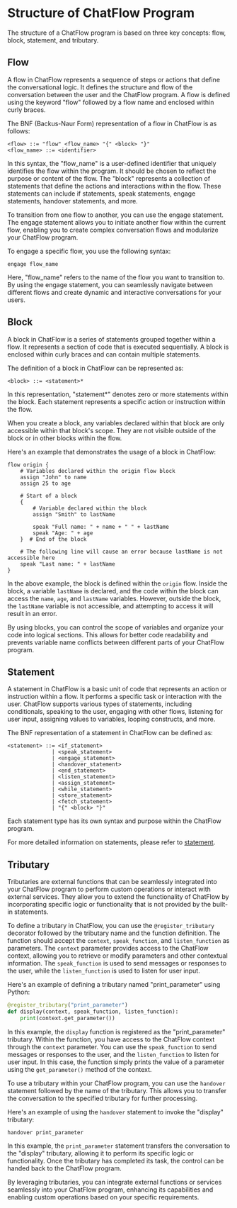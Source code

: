 # Structure of ChatFlow Program

The structure of a ChatFlow program is based on three key concepts: flow, block, statement, and tributary.

## Flow

A flow in ChatFlow represents a sequence of steps or actions that define the conversational logic. It defines the structure and flow of the conversation between the user and the ChatFlow program. A flow is defined using the keyword "flow" followed by a flow name and enclosed within curly braces.

The BNF (Backus-Naur Form) representation of a flow in ChatFlow is as follows:

```
<flow> ::= "flow" <flow_name> "{" <block> "}"
<flow_name> ::= <identifier>
```

In this syntax, the "flow_name" is a user-defined identifier that uniquely identifies the flow within the program. It should be chosen to reflect the purpose or content of the flow. The "block" represents a collection of statements that define the actions and interactions within the flow. These statements can include if statements, speak statements, engage statements, handover statements, and more.

To transition from one flow to another, you can use the engage statement. The engage statement allows you to initiate another flow within the current flow, enabling you to create complex conversation flows and modularize your ChatFlow program. 

To engage a specific flow, you use the following syntax:

```
engage flow_name
```

Here, "flow_name" refers to the name of the flow you want to transition to. By using the engage statement, you can seamlessly navigate between different flows and create dynamic and interactive conversations for your users.

## Block

A block in ChatFlow is a series of statements grouped together within a flow. It represents a section of code that is executed sequentially. A block is enclosed within curly braces and can contain multiple statements.

The definition of a block in ChatFlow can be represented as:

```
<block> ::= <statement>*
```

In this representation, "statement*" denotes zero or more statements within the block. Each statement represents a specific action or instruction within the flow.

When you create a block, any variables declared within that block are only accessible within that block's scope. They are not visible outside of the block or in other blocks within the flow.

Here's an example that demonstrates the usage of a block in ChatFlow:

```chatflow
flow origin {
    # Variables declared within the origin flow block
    assign "John" to name
    assign 25 to age

    # Start of a block
    {
        # Variable declared within the block
        assign "Smith" to lastName

        speak "Full name: " + name + " " + lastName
        speak "Age: " + age
    }  # End of the block

    # The following line will cause an error because lastName is not accessible here
    speak "Last name: " + lastName
}
```

In the above example, the block is defined within the `origin` flow. Inside the block, a variable `lastName` is declared, and the code within the block can access the `name`, `age`, and `lastName` variables. However, outside the block, the `lastName` variable is not accessible, and attempting to access it will result in an error.

By using blocks, you can control the scope of variables and organize your code into logical sections. This allows for better code readability and prevents variable name conflicts between different parts of your ChatFlow program.

## Statement

A statement in ChatFlow is a basic unit of code that represents an action or instruction within a flow. It performs a specific task or interaction with the user. ChatFlow supports various types of statements, including conditionals, speaking to the user, engaging with other flows, listening for user input, assigning values to variables, looping constructs, and more.

The BNF representation of a statement in ChatFlow can be defined as:

```
<statement> ::= <if_statement>
              | <speak_statement>  
              | <engage_statement>
              | <handover_statement>
              | <end_statement>
              | <listen_statement>
              | <assign_statement>
              | <while_statement>  
              | <store_statement>
              | <fetch_statement>
              | "{" <block> "}"
```

Each statement type has its own syntax and purpose within the ChatFlow program.

For more detailed information on statements, please refer to [statement](statement.md).

## Tributary

Tributaries are external functions that can be seamlessly integrated into your ChatFlow program to perform custom operations or interact with external services. They allow you to extend the functionality of ChatFlow by incorporating specific logic or functionality that is not provided by the built-in statements.

To define a tributary in ChatFlow, you can use the `@register_tributary` decorator followed by the tributary name and the function definition. The function should accept the `context`, `speak_function`, and `listen_function` as parameters. The `context` parameter provides access to the ChatFlow context, allowing you to retrieve or modify parameters and other contextual information. The `speak_function` is used to send messages or responses to the user, while the `listen_function` is used to listen for user input.

Here's an example of defining a tributary named "print_parameter" using Python:

```python
@register_tributary("print_parameter")
def display(context, speak_function, listen_function):
    print(context.get_parameter())
```

In this example, the `display` function is registered as the "print_parameter" tributary. Within the function, you have access to the ChatFlow context through the `context` parameter. You can use the `speak_function` to send messages or responses to the user, and the `listen_function` to listen for user input. In this case, the function simply prints the value of a parameter using the `get_parameter()` method of the context.

To use a tributary within your ChatFlow program, you can use the `handover` statement followed by the name of the tributary. This allows you to transfer the conversation to the specified tributary for further processing.

Here's an example of using the `handover` statement to invoke the "display" tributary:

```
handover print_parameter
```

In this example, the `print_parameter` statement transfers the conversation to the "display" tributary, allowing it to perform its specific logic or functionality. Once the tributary has completed its task, the control can be handed back to the ChatFlow program.

By leveraging tributaries, you can integrate external functions or services seamlessly into your ChatFlow program, enhancing its capabilities and enabling custom operations based on your specific requirements.

